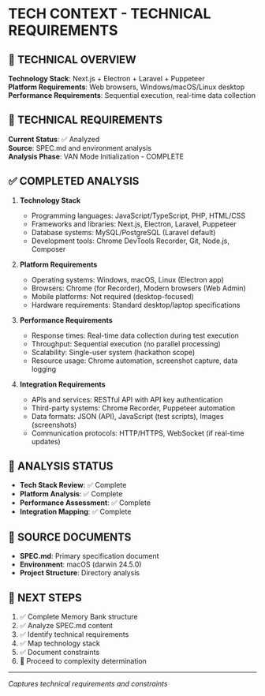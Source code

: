 # TECH CONTEXT - TECHNICAL REQUIREMENTS

## 🎯 TECHNICAL OVERVIEW
**Technology Stack**: Next.js + Electron + Laravel + Puppeteer  
**Platform Requirements**: Web browsers, Windows/macOS/Linux desktop  
**Performance Requirements**: Sequential execution, real-time data collection

## 🔧 TECHNICAL REQUIREMENTS
**Current Status**: ✅ Analyzed  
**Source**: SPEC.md and environment analysis  
**Analysis Phase**: VAN Mode Initialization - COMPLETE

## ✅ COMPLETED ANALYSIS
1. **Technology Stack**
   - Programming languages: JavaScript/TypeScript, PHP, HTML/CSS
   - Frameworks and libraries: Next.js, Electron, Laravel, Puppeteer
   - Database systems: MySQL/PostgreSQL (Laravel default)
   - Development tools: Chrome DevTools Recorder, Git, Node.js, Composer

2. **Platform Requirements**
   - Operating systems: Windows, macOS, Linux (Electron app)
   - Browsers: Chrome (for Recorder), Modern browsers (Web Admin)
   - Mobile platforms: Not required (desktop-focused)
   - Hardware requirements: Standard desktop/laptop specifications

3. **Performance Requirements**
   - Response times: Real-time data collection during test execution
   - Throughput: Sequential execution (no parallel processing)
   - Scalability: Single-user system (hackathon scope)
   - Resource usage: Chrome automation, screenshot capture, data logging

4. **Integration Requirements**
   - APIs and services: RESTful API with API key authentication
   - Third-party systems: Chrome Recorder, Puppeteer automation
   - Data formats: JSON (API), JavaScript (test scripts), Images (screenshots)
   - Communication protocols: HTTP/HTTPS, WebSocket (if real-time updates)

## 🚦 ANALYSIS STATUS
- **Tech Stack Review**: ✅ Complete
- **Platform Analysis**: ✅ Complete
- **Performance Assessment**: ✅ Complete
- **Integration Mapping**: ✅ Complete

## 📁 SOURCE DOCUMENTS
- **SPEC.md**: Primary specification document
- **Environment**: macOS (darwin 24.5.0)
- **Project Structure**: Directory analysis

## 🔄 NEXT STEPS
1. ✅ Complete Memory Bank structure
2. ✅ Analyze SPEC.md content
3. ✅ Identify technical requirements
4. ✅ Map technology stack
5. ✅ Document constraints
6. 🎯 Proceed to complexity determination

---
*Captures technical requirements and constraints*
